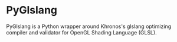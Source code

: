 # PyGlslang

PyGlslang is a Python wrapper around Khronos's glslang optimizing compiler and validator
for OpenGL Shading Language (GLSL).
